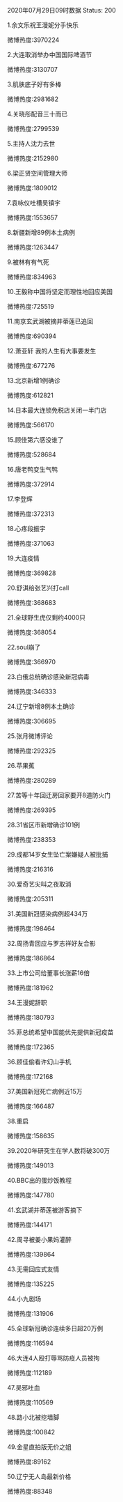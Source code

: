 2020年07月29日09时数据
Status: 200

1.余文乐祝王漫妮分手快乐

微博热度:3970224

2.大连取消举办中国国际啤酒节

微博热度:3130707

3.肌肤底子好有多棒

微博热度:2981682

4.关晓彤配音三十而已

微博热度:2799539

5.主持人沈力去世

微博热度:2152980

6.梁正贤空间管理大师

微博热度:1809012

7.袁咏仪吐槽吴镇宇

微博热度:1553657

8.新疆新增89例本土病例

微博热度:1263447

9.被林有有气死

微博热度:834963

10.王毅称中国将坚定而理性地回应美国

微博热度:725519

11.南京玄武湖被摘并蒂莲已追回

微博热度:690394

12.萧亚轩 我的人生有大事要发生

微博热度:677276

13.北京新增1例确诊

微博热度:612821

14.日本最大连锁免税店关闭一半门店

微博热度:566170

15.顾佳第六感没谁了

微博热度:528684

16.唐老鸭变生气鸭

微博热度:372914

17.李登辉

微博热度:372313

18.心疼段振宇

微博热度:371063

19.大连疫情

微博热度:369828

20.舒淇给张艺兴打call

微博热度:368683

21.全球野生虎仅剩约4000只

微博热度:368054

22.soul崩了

微博热度:366970

23.白俄总统确诊感染新冠病毒

微博热度:346333

24.辽宁新增8例本土确诊

微博热度:306695

25.张月微博评论

微博热度:292325

26.苹果蕉

微博热度:280289

27.苦等十年回迁房回家要开8道防火门

微博热度:269395

28.31省区市新增确诊101例

微博热度:238353

29.成都14岁女生坠亡案嫌疑人被批捕

微博热度:216316

30.爱奇艺尖叫之夜取消

微博热度:205311

31.美国新冠感染病例超434万

微博热度:198464

32.周扬青回应与罗志祥好友合影

微博热度:186864

33.上市公司给董事长涨薪16倍

微博热度:181962

34.王漫妮辞职

微博热度:180793

35.菲总统希望中国能优先提供新冠疫苗

微博热度:172365

36.顾佳偷看许幻山手机

微博热度:172168

37.美国新冠死亡病例近15万

微博热度:166487

38.重启

微博热度:158635

39.2020年研究生在学人数将破300万

微博热度:149013

40.BBC出的蛋炒饭教程

微博热度:147780

41.玄武湖并蒂莲被游客摘下

微博热度:144171

42.周寻被姜小果妈灌醉

微博热度:139864

43.无需回应式友情

微博热度:135225

44.小九剧场

微博热度:131906

45.全球新冠确诊连续多日超20万例

微博热度:116594

46.大连4人殴打辱骂防疫人员被拘

微博热度:112189

47.吴邪吐血

微博热度:110569

48.路小北被挖墙脚

微博热度:100842

49.金星直拍版无价之姐

微博热度:89162

50.辽宁无人岛最新价格

微博热度:88348

